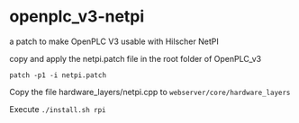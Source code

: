 # openplc_v3-netpi
a patch to make OpenPLC V3 usable with Hilscher NetPI

copy and apply the netpi.patch file in the root folder of OpenPLC_v3
```
patch -p1 -i netpi.patch 
```

Copy the file hardware_layers/netpi.cpp to `webserver/core/hardware_layers`

Execute `./install.sh rpi`
